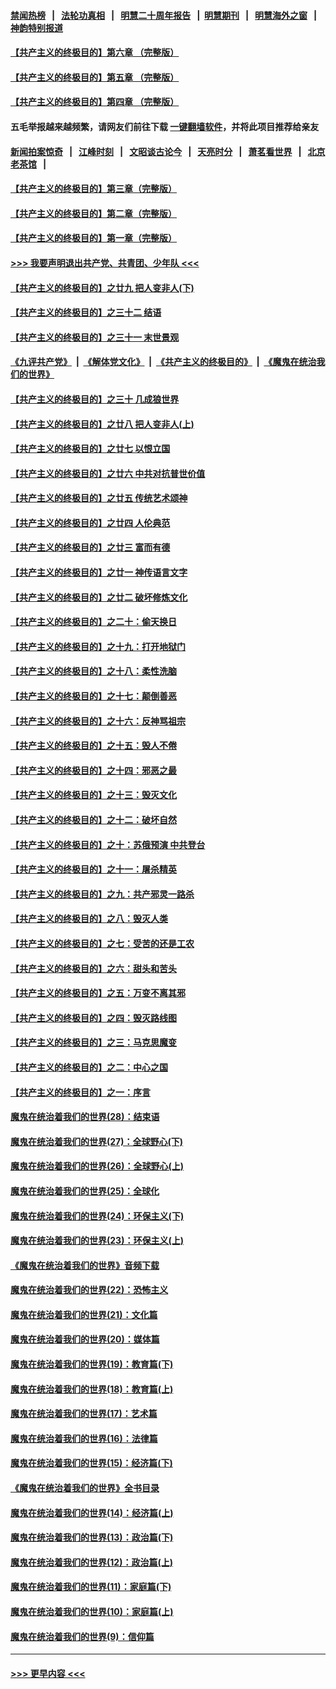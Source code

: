 #### [禁闻热榜](热点新闻.md?=0)  &nbsp;&nbsp;|&nbsp;&nbsp; [法轮功真相](https://github.com/gfw-breaker/truth/blob/master/README.md?=0) &nbsp;&nbsp;|&nbsp;&nbsp; [明慧二十周年报告](https://github.com/gfw-breaker/mh-reports/blob/master/README.md?=0) &nbsp;&nbsp;|&nbsp;&nbsp;[明慧期刊](https://github.com/gfw-breaker/mh-qikan) &nbsp;&nbsp;|&nbsp;&nbsp; [明慧海外之窗](https://github.com/gfw-breaker/mh-news/blob/master/README.md?=0) &nbsp;&nbsp;|&nbsp;&nbsp; [神韵特别报道](https://github.com/gfw-breaker/mh-news/blob/master/shenyun.md?=0)
#### [【共产主义的终极目的】第六章 （完整版）](../pages/nsc422/n11428913.md?t=03151402) 
#### [【共产主义的终极目的】第五章 （完整版）](../pages/nsc422/n11428912.md?t=03151402) 
#### [【共产主义的终极目的】第四章 （完整版）](../pages/nsc422/n11428907.md?t=03151402) 
#### 五毛举报越来越频繁，请网友们前往下载 [一键翻墙软件](https://github.com/gfw-breaker/ssr-accounts)，并将此项目推荐给亲友
#### [新闻拍案惊奇](https://github.com/gfw-breaker/banned-news/blob/master/pages/link4.md) &nbsp;&nbsp;|&nbsp;&nbsp; [江峰时刻](https://github.com/gfw-breaker/banned-news/blob/master/pages/link4.md) &nbsp;&nbsp;|&nbsp;&nbsp; [文昭谈古论今](https://github.com/gfw-breaker/banned-news/blob/master/pages/link4.md) &nbsp;&nbsp;|&nbsp;&nbsp; [天亮时分](https://github.com/gfw-breaker/banned-news/blob/master/pages/link4.md) &nbsp;&nbsp;|&nbsp;&nbsp; [萧茗看世界](https://github.com/gfw-breaker/banned-news/blob/master/pages/link4.md) &nbsp;&nbsp;|&nbsp;&nbsp; [北京老茶馆](https://github.com/gfw-breaker/banned-news/blob/master/pages/link4.md) &nbsp;&nbsp;|&nbsp;&nbsp; 
#### [【共产主义的终极目的】第三章（完整版）](../pages/nsc422/n11428848.md?t=03151402) 
#### [【共产主义的终极目的】第二章（完整版）](../pages/nsc422/n11428831.md?t=03151402) 
#### [【共产主义的终极目的】第一章（完整版）](../pages/nsc422/n11417651.md?t=03151402) 
#### [>>> 我要声明退出共产党、共青团、少年队 <<<](https://github.com/begood0513/goodnews/blob/master/quit/letter.md) 
#### [【共产主义的终极目的】之廿九 把人变非人(下)](../pages/nsc422/n11344140.md?t=03151402) 
#### [【共产主义的终极目的】之三十二 结语](../pages/nsc422/n11360535.md?t=03151402) 
#### [【共产主义的终极目的】之三十一 末世景观](../pages/nsc422/n11351129.md?t=03151402) 
#### [《九评共产党》](https://github.com/begood0513/9ping.md/blob/master/README.md) &nbsp;|&nbsp; [《解体党文化》](../../../../jtdwh.md/blob/master/README.md)  &nbsp;|&nbsp; [《共产主义的终极目的》](../../../../gczydzjmd.md/blob/master/README.md) &nbsp;|&nbsp; [《魔鬼在统治我们的世界》](../../../../mgztzwmdsj.md/blob/master/README.md) 
#### [【共产主义的终极目的】之三十 几成狼世界](../pages/nsc422/n11348280.md?t=03151402) 
#### [【共产主义的终极目的】之廿八 把人变非人(上)](../pages/nsc422/n11340492.md?t=03151402) 
#### [【共产主义的终极目的】之廿七 以恨立国](../pages/nsc422/n11336944.md?t=03151402) 
#### [【共产主义的终极目的】之廿六 中共对抗普世价值](../pages/nsc422/n11324785.md?t=03151402) 
#### [【共产主义的终极目的】之廿五 传统艺术颂神](../pages/nsc422/n11296396.md?t=03151402) 
#### [【共产主义的终极目的】之廿四 人伦典范](../pages/nsc422/n11296397.md?t=03151402) 
#### [【共产主义的终极目的】之廿三 富而有德](../pages/nsc422/n11283598.md?t=03151402) 
#### [【共产主义的终极目的】之廿一 神传语言文字](../pages/nsc422/n11263265.md?t=03151402) 
#### [【共产主义的终极目的】之廿二 破坏修炼文化](../pages/nsc422/n11245728.md?t=03151402) 
#### [【共产主义的终极目的】之二十：偷天换日](../pages/nsc422/n11238846.md?t=03151402) 
#### [【共产主义的终极目的】之十九：打开地狱门](../pages/nsc422/n11206376.md?t=03151402) 
#### [【共产主义的终极目的】之十八：柔性洗脑](../pages/nsc422/n11199994.md?t=03151402) 
#### [【共产主义的终极目的】之十七：颠倒善恶](../pages/nsc422/n11179782.md?t=03151402) 
#### [【共产主义的终极目的】之十六：反神骂祖宗](../pages/nsc422/n11166798.md?t=03151402) 
#### [【共产主义的终极目的】之十五：毁人不倦](../pages/nsc422/n11166792.md?t=03151402) 
#### [【共产主义的终极目的】之十四：邪恶之最](../pages/nsc422/n11150249.md?t=03151402) 
#### [【共产主义的终极目的】之十三：毁灭文化](../pages/nsc422/n11135227.md?t=03151402) 
#### [【共产主义的终极目的】之十二：破坏自然](../pages/nsc422/n11135214.md?t=03151402) 
#### [【共产主义的终极目的】之十：苏俄预演 中共登台](../pages/nsc422/n11118424.md?t=03151402) 
#### [【共产主义的终极目的】之十一：屠杀精英](../pages/nsc422/n11118442.md?t=03151402) 
#### [【共产主义的终极目的】之九：共产邪灵一路杀](../pages/nsc422/n11114139.md?t=03151402) 
#### [【共产主义的终极目的】之八：毁灭人类](../pages/nsc422/n11108503.md?t=03151402) 
#### [【共产主义的终极目的】之七：受苦的还是工农](../pages/nsc422/n11101809.md?t=03151402) 
#### [【共产主义的终极目的】之六：甜头和苦头](../pages/nsc422/n11096971.md?t=03151402) 
#### [【共产主义的终极目的】之五：万变不离其邪](../pages/nsc422/n11091285.md?t=03151402) 
#### [【共产主义的终极目的】之四：毁灭路线图](../pages/nsc422/n11086284.md?t=03151402) 
#### [【共产主义的终极目的】之三：马克思魔变](../pages/nsc422/n11061941.md?t=03151402) 
#### [【共产主义的终极目的】之二：中心之国](../pages/nsc422/n11047728.md?t=03151402) 
#### [【共产主义的终极目的】之一：序言](../pages/nsc422/n11086077.md?t=03151402) 
#### [魔鬼在统治着我们的世界(28)：结束语](../pages/nsc422/n10936246.md?t=03151402) 
#### [魔鬼在统治着我们的世界(27)：全球野心(下)](../pages/nsc422/n10928319.md?t=03151402) 
#### [魔鬼在统治着我们的世界(26)：全球野心(上)](../pages/nsc422/n10900318.md?t=03151402) 
#### [魔鬼在统治着我们的世界(25)：全球化](../pages/nsc422/n10788205.md?t=03151402) 
#### [魔鬼在统治着我们的世界(24)：环保主义(下)](../pages/nsc422/n10695307.md?t=03151402) 
#### [魔鬼在统治着我们的世界(23)：环保主义(上)](../pages/nsc422/n10688613.md?t=03151402) 
#### [《魔鬼在统治着我们的世界》音频下载](../pages/nsc422/n10635553.md?t=03151402) 
#### [魔鬼在统治着我们的世界(22)：恐怖主义](../pages/nsc422/n10614727.md?t=03151402) 
#### [魔鬼在统治着我们的世界(21)：文化篇](../pages/nsc422/n10597706.md?t=03151402) 
#### [魔鬼在统治着我们的世界(20)：媒体篇](../pages/nsc422/n10586579.md?t=03151402) 
#### [魔鬼在统治着我们的世界(19)：教育篇(下)](../pages/nsc422/n10564808.md?t=03151402) 
#### [魔鬼在统治着我们的世界(18)：教育篇(上)](../pages/nsc422/n10526970.md?t=03151402) 
#### [魔鬼在统治着我们的世界(17)：艺术篇](../pages/nsc422/n10499093.md?t=03151402) 
#### [魔鬼在统治着我们的世界(16)：法律篇](../pages/nsc422/n10485969.md?t=03151402) 
#### [魔鬼在统治着我们的世界(15)：经济篇(下)](../pages/nsc422/n10469975.md?t=03151402) 
#### [《魔鬼在统治着我们的世界》全书目录](../pages/nsc422/n10464261.md?t=03151402) 
#### [魔鬼在统治着我们的世界(14)：经济篇(上)](../pages/nsc422/n10457370.md?t=03151402) 
#### [魔鬼在统治着我们的世界(13)：政治篇(下)](../pages/nsc422/n10448270.md?t=03151402) 
#### [魔鬼在统治着我们的世界(12)：政治篇(上)](../pages/nsc422/n10444576.md?t=03151402) 
#### [魔鬼在统治着我们的世界(11)：家庭篇(下)](../pages/nsc422/n10440961.md?t=03151402) 
#### [魔鬼在统治着我们的世界(10)：家庭篇(上)](../pages/nsc422/n10435448.md?t=03151402) 
#### [魔鬼在统治着我们的世界(9)：信仰篇](../pages/nsc422/n10432159.md?t=03151402) 

----
#### [ >>> 更早内容 <<< ](../indexes/nsc422-earlier.md)
